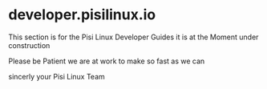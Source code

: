 # developer.pisilinux.io

This section is for the Pisi Linux Developer Guides it is at the Moment under construction

Please be Patient we are at work to make so fast as we can


sincerly
your Pisi Linux Team
